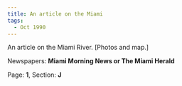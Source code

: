 ```yaml
---  
title: An article on the Miami  
tags:  
  - Oct 1990  
---  
```

  
An article on the Miami River. [Photos and map.]  
  
Newspapers: **Miami Morning News or The Miami Herald**  
  
Page: **1**, Section: **J** 
